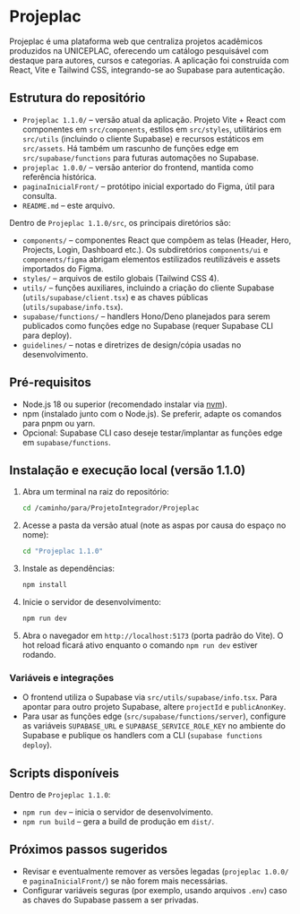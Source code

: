 # Projeplac

Projeplac é uma plataforma web que centraliza projetos acadêmicos produzidos na UNICEPLAC, oferecendo um catálogo pesquisável com destaque para autores, cursos e categorias. A aplicação foi construída com React, Vite e Tailwind CSS, integrando-se ao Supabase para autenticação.

## Estrutura do repositório

- `Projeplac 1.1.0/` – versão atual da aplicação. Projeto Vite + React com componentes em `src/components`, estilos em `src/styles`, utilitários em `src/utils` (incluindo o cliente Supabase) e recursos estáticos em `src/assets`. Há também um rascunho de funções edge em `src/supabase/functions` para futuras automações no Supabase.
- `projeplac 1.0.0/` – versão anterior do frontend, mantida como referência histórica.
- `paginaInicialFront/` – protótipo inicial exportado do Figma, útil para consulta.
- `README.md` – este arquivo.

Dentro de `Projeplac 1.1.0/src`, os principais diretórios são:

- `components/` – componentes React que compõem as telas (Header, Hero, Projects, Login, Dashboard etc.). Os subdiretórios `components/ui` e `components/figma` abrigam elementos estilizados reutilizáveis e assets importados do Figma.
- `styles/` – arquivos de estilo globais (Tailwind CSS 4).
- `utils/` – funções auxiliares, incluindo a criação do cliente Supabase (`utils/supabase/client.tsx`) e as chaves públicas (`utils/supabase/info.tsx`).
- `supabase/functions/` – handlers Hono/Deno planejados para serem publicados como funções edge no Supabase (requer Supabase CLI para deploy).
- `guidelines/` – notas e diretrizes de design/cópia usadas no desenvolvimento.

## Pré-requisitos

- Node.js 18 ou superior (recomendado instalar via [nvm](https://github.com/nvm-sh/nvm)).
- npm (instalado junto com o Node.js). Se preferir, adapte os comandos para pnpm ou yarn.
- Opcional: Supabase CLI caso deseje testar/implantar as funções edge em `supabase/functions`.

## Instalação e execução local (versão 1.1.0)

1. Abra um terminal na raiz do repositório:
   ```bash
   cd /caminho/para/ProjetoIntegrador/Projeplac
   ```
2. Acesse a pasta da versão atual (note as aspas por causa do espaço no nome):
   ```bash
   cd "Projeplac 1.1.0"
   ```
3. Instale as dependências:
   ```bash
   npm install
   ```
4. Inicie o servidor de desenvolvimento:
   ```bash
   npm run dev
   ```
5. Abra o navegador em `http://localhost:5173` (porta padrão do Vite). O hot reload ficará ativo enquanto o comando `npm run dev` estiver rodando.

### Variáveis e integrações

- O frontend utiliza o Supabase via `src/utils/supabase/info.tsx`. Para apontar para outro projeto Supabase, altere `projectId` e `publicAnonKey`.
- Para usar as funções edge (`src/supabase/functions/server`), configure as variáveis `SUPABASE_URL` e `SUPABASE_SERVICE_ROLE_KEY` no ambiente do Supabase e publique os handlers com a CLI (`supabase functions deploy`).

## Scripts disponíveis

Dentro de `Projeplac 1.1.0`:

- `npm run dev` – inicia o servidor de desenvolvimento.
- `npm run build` – gera a build de produção em `dist/`.

## Próximos passos sugeridos

- Revisar e eventualmente remover as versões legadas (`projeplac 1.0.0/` e `paginaInicialFront/`) se não forem mais necessárias.
- Configurar variáveis seguras (por exemplo, usando arquivos `.env`) caso as chaves do Supabase passem a ser privadas.
